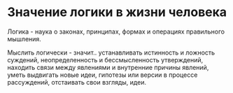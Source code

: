 # Значение логики в жизни человека

Логика - наука о законах, принципах, формах и операциях правильного мышления.

Мыслить логически - значит..
	устанавливать истинность и ложность суждений, 
	неопределенность и бессмысленность утверждений,
	находить связи между явлениями и внутренние причины явлений,
	уметь выдвигать новые идеи, гипотезы или версии в процессе рассуждений,
	отстаивать свои взгляды, идеи.